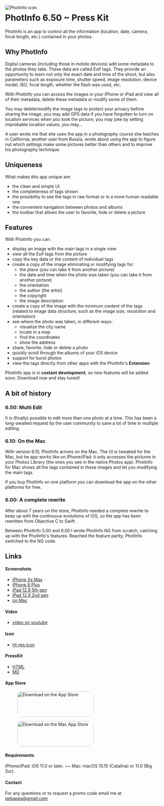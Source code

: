 <img src="https://photinfo.github.io/presskit/76.png"
     alt="PhotInfo icon"
     style="float: left; margin-right: 12px;" />

# PhotInfo 6.50 ~ Press Kit

PhotInfo is an app to control all the information (location, date, camera, focal length, etc.) contained in your photos.

## Why PhotInfo

Digital cameras (including those in mobile devices) add some metadata to the photos they take. These data are called Exif tags. They provide an opportunity to learn not only the exact date and time of the shoot, but also parameters such as exposure time, shutter speed, image resolution, device model, ISO, focal length, whether the flash was used, etc.

With PhotInfo you can access the images in your iPhone or iPad and view all of their metadata, delete these metadata or modify some of them.

You may delete/modify the image tags to protect your privacy before sharing the image; you may add GPS data if you have forgotten to turn on location services when you took the picture; you may joke by setting improbable location values; you may…

A user wrote me that she uses the app in a photography course she teaches in California; another user from Russia, wrote about using the app to figure out which settings make some pictures better than others and to improve his photography technique.

## Uniqueness

What makes this app unique are:

 * the clean and simple UI
 * the completeness of tags shown
 * the possibility to see the tags in raw format or in a more human readable one
 * the convenient navigation between photos and albums
 * the toolbar that allows the user to favorite, hide or delete a picture 

## Features

With PhotInfo you can:

* display an image with the main tags in a single view
* view all the Exif tags from the picture
* copy the key data or the content of individual tags
* create a copy of the image eliminating or modifying tags for:
	* the place (you can take it from another picture)
	* the date and time when the photo was taken (you can take it from another picture)
	* the orientation
	* the author (the artist)
	* the copyright
	* the image description
* create a copy of the image with the minimum content of the tags (related to image data structure, such as the image size, resolution and orientation)
* see where the photo was taken, in different ways:
	* visualize the city name
	* locate in a map
	* find the coordinates
	* show the address
* share, favorite, hide or delete a photo
* quickly scroll through the albums of your iOS device
* support for burst photos
* view the tags directly from other apps with the PhotInfo's **Extension**

PhotInfo app is in **costant development**, so new features will be added soon. Download now and stay tuned!

## A bit of history

### 6.50: Multi Edit

It is (finally) possible to edit more than one photo at a time. This has been a long-awaited request by the user community to save a lot of time in multiple editing.

### 6.10: On the Mac

With version 6.10, PhotInfo arrives on the Mac. The UI is tweaked for the Mac, but he app works like on iPhone/iPad: it only accesses the pictures in your Photos Library (the ones you see in the native Photos app). PhotInfo for Mac shows all the tags contained in these images and let you modifying the main tags.

If you buy PhotInfo on one platform you can download the app on the other platforms for free.

### 6.00: A complete rewrite

After about 7 years on the store, PhotInfo needed a complete rewrite to keep up with the continuous evolutions of iOS, so the app has been rewritten from Objective C to Swift.

Between PhotInfo 5.00 and 6.00 I wrote PhotInfo NG from scratch, catching up with the PhotInfo's features. Reached the feature parity, PhotInfo switched to the NG code.

## Links

#### Screenshots

* [iPhone Xs Max](https://www.dropbox.com/s/e6fjezr5v3ldimh/iPhone_Xs_max.zip?dl=0)
* [iPhone 8 Plus](https://www.dropbox.com/s/mt9znqnwzmhiwbh/iPhone_8plus.zip?dl=0)
* [iPad 12.9 5th gen](https://www.dropbox.com/s/t1mpy10e6wnpste/iPad_pro_12.9_5th.zip?dl=0)
* [iPad 12.9 2nd gen](https://www.dropbox.com/s/v3iqoqhtjnhlerq/iPad_pro_12.9_2nd.zip?dl=0)
* [on Mac](https://www.dropbox.com/s/sns4o80hwwg7tx7/on_Mac.zip?dl=0)

#### Video

* [video on youtube](https://youtu.be/X__wWnt97nw)

#### Icon

* [Hi-res icon](https://www.dropbox.com/s/h58vm0205qnu6pq/PhotInfo_icon1024.png?dl=0)

#### PressKit

* [HTML](https://photinfo.github.io/presskit/)
* [MD](https://github.com/PhotInfo/presskit/blob/master/README.md)

#### App Store

<figure><a href="https://apps.apple.com/us/app/photinfo/id597139381?itsct=apps_box_badge&amp;itscg=30200" style="display: inline-block; overflow: hidden; border-radius: 13px; width: 250px; height: 83px;"><img src="https://tools.applemediaservices.com/api/badges/download-on-the-app-store/black/en-us?size=250x83&amp;releaseDate=1360195200&h=b66f22bf1a51e8ef3708e6038e414ea7" alt="Download on the App Store" style="border-radius: 13px; width: 250px; height: 83px;"></a></figure>

<figure><a href="https://apps.apple.com/us/app/photinfo/id597139381?itsct=apps_box_badge&amp;itscg=30200" style="display: inline-block; overflow: hidden; border-radius: 13px; width: 250px; height: 83px;"><img src="https://tools.applemediaservices.com/api/badges/download-on-the-mac-app-store/black/en-us?size=250x83&amp;releaseDate=1360195200&h=8b473fd3a39fab88f8622b6d5fc5114d" alt="Download on the Mac App Store" style="border-radius: 13px; width: 250px; height: 83px;"></a></figure>

#### Requirements

iPhone/iPad: iOS 11.0 or later. ~~ Mac: macOS 10.15 (Catalina) or 11.0 (Big Sur).

#### Contact
For any questions or to request a promo code email me at <a href="mailto:qebapps@gmail.com">qebapps@gmail.com</a>

